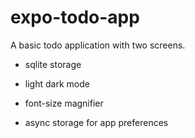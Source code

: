 # expo-todo-app

A basic todo application with two screens.

- sqlite storage

- light dark mode

- font-size magnifier

- async storage for app preferences

<!--
npx expo start --web
npx expo start --clear --tunnel
 -->
